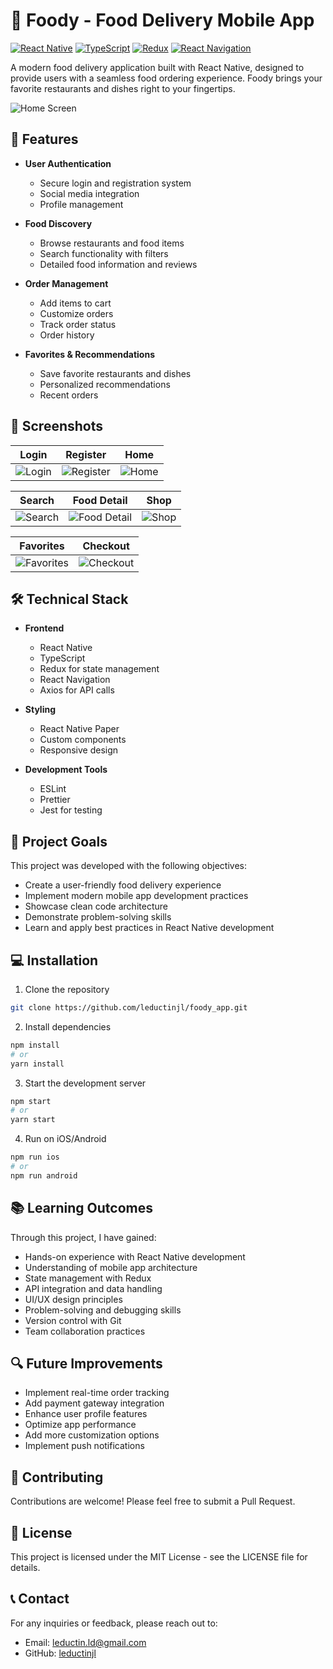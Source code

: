 # 🍔 Foody - Food Delivery Mobile App

[![React Native](https://img.shields.io/badge/React_Native-20232A?style=for-the-badge&logo=react&logoColor=61DAFB)](https://reactnative.dev/)
[![TypeScript](https://img.shields.io/badge/TypeScript-007ACC?style=for-the-badge&logo=typescript&logoColor=white)](https://www.typescriptlang.org/)
[![Redux](https://img.shields.io/badge/Redux-593D88?style=for-the-badge&logo=redux&logoColor=white)](https://redux.js.org/)
[![React Navigation](https://img.shields.io/badge/React_Navigation-6B52AE?style=for-the-badge&logo=react&logoColor=white)](https://reactnavigation.org/)

A modern food delivery application built with React Native, designed to provide users with a seamless food ordering experience. Foody brings your favorite restaurants and dishes right to your fingertips.

![Home Screen](images/home.jpg)

## 🚀 Features

- **User Authentication**
  - Secure login and registration system
  - Social media integration
  - Profile management

- **Food Discovery**
  - Browse restaurants and food items
  - Search functionality with filters
  - Detailed food information and reviews

- **Order Management**
  - Add items to cart
  - Customize orders
  - Track order status
  - Order history

- **Favorites & Recommendations**
  - Save favorite restaurants and dishes
  - Personalized recommendations
  - Recent orders

## 📱 Screenshots

| Login | Register | Home |
|-------|----------|------|
| ![Login](images/login.jpg) | ![Register](images/register.jpg) | ![Home](images/home.jpg) |

| Search | Food Detail | Shop |
|--------|-------------|------|
| ![Search](images/search.jpg) | ![Food Detail](images/food_detail.jpg) | ![Shop](images/shop.jpg) |

| Favorites | Checkout |
|-----------|----------|
| ![Favorites](images/favorite.jpg) | ![Checkout](images/checkout.jpg) |

## 🛠️ Technical Stack

- **Frontend**
  - React Native
  - TypeScript
  - Redux for state management
  - React Navigation
  - Axios for API calls

- **Styling**
  - React Native Paper
  - Custom components
  - Responsive design

- **Development Tools**
  - ESLint
  - Prettier
  - Jest for testing

## 🎯 Project Goals

This project was developed with the following objectives:
- Create a user-friendly food delivery experience
- Implement modern mobile app development practices
- Showcase clean code architecture
- Demonstrate problem-solving skills
- Learn and apply best practices in React Native development

## 💻 Installation

1. Clone the repository
```bash
git clone https://github.com/leductinjl/foody_app.git
```

2. Install dependencies
```bash
npm install
# or
yarn install
```

3. Start the development server
```bash
npm start
# or
yarn start
```

4. Run on iOS/Android
```bash
npm run ios
# or
npm run android
```

## 📚 Learning Outcomes

Through this project, I have gained:
- Hands-on experience with React Native development
- Understanding of mobile app architecture
- State management with Redux
- API integration and data handling
- UI/UX design principles
- Problem-solving and debugging skills
- Version control with Git
- Team collaboration practices

## 🔍 Future Improvements

- Implement real-time order tracking
- Add payment gateway integration
- Enhance user profile features
- Optimize app performance
- Add more customization options
- Implement push notifications

## 🤝 Contributing

Contributions are welcome! Please feel free to submit a Pull Request.

## 📄 License

This project is licensed under the MIT License - see the LICENSE file for details.

## 📞 Contact

For any inquiries or feedback, please reach out to:
- Email: [leductin.ld@gmail.com](mailto:leductin.ld@gmail.com)
- GitHub: [leductinjl](https://github.com/leductinjl) 